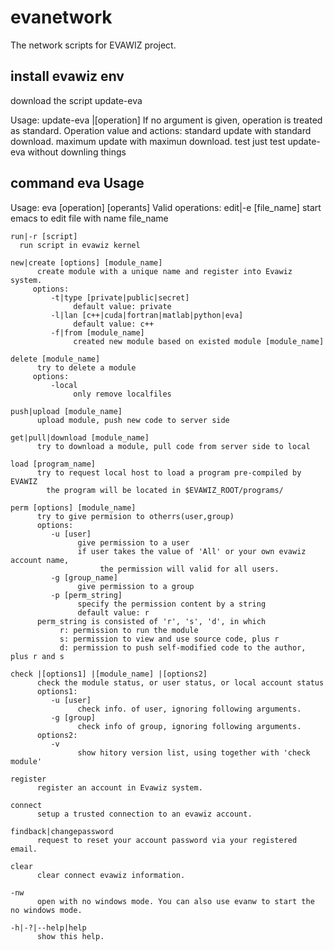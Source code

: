 # evanetwork
The network scripts for EVAWIZ project.

## install evawiz env
download the script update-eva

Usage: update-eva |[operation]
    If no argument is given, operation is treated as standard.
    Operation value and actions:
      standard
        update with standard download.
      maximum
        update with maximun download.
      test
        just test update-eva without downling things


## command eva Usage
Usage: eva [operation] [operants]
  Valid operations: 
    edit|-e [file_name]
          start emacs to edit file with name file_name

    run|-r [script]
  	  run script in evawiz kernel

    new|create [options] [module_name] 
          create module with a unique name and register into Evawiz system. 
         options:
             -t|type [private|public|secret]
                  default value: private
             -l|lan [c++|cuda|fortran|matlab|python|eva]
                  default value: c++
             -f|from [module_name]
                  created new module based on existed module [module_name]

    delete [module_name] 
          try to delete a module 
         options:
             -local
                  only remove localfiles 

    push|upload [module_name]
          upload module, push new code to server side

    get|pull|download [module_name] 
          try to download a module, pull code from server side to local 

    load [program_name]
          try to request local host to load a program pre-compiled by EVAWIZ
            the program will be located in $EVAWIZ_ROOT/programs/

    perm [options] [module_name]
          try to give permision to otherrs(user,group)
          options:
             -u [user]
                   give permission to a user
                   if user takes the value of 'All' or your own evawiz account name,
                        the permission will valid for all users.
             -g [group_name]
                   give permission to a group
             -p [perm_string]
                   specify the permission content by a string
                   default value: r
          perm_string is consisted of 'r', 's', 'd', in which
               r: permission to run the module
               s: permission to view and use source code, plus r
               d: permission to push self-modified code to the author, plus r and s

    check |[options1] |[module_name] |[options2]
          check the module status, or user status, or local account status
          options1:
             -u [user]
                   check info. of user, ignoring following arguments.
             -g [group]
                   check info of group, ignoring following arguments.
          options2:
             -v
                   show hitory version list, using together with 'check module'

    register 
          register an account in Evawiz system. 

    connect 
          setup a trusted connection to an evawiz account. 

    findback|changepassword
          request to reset your account password via your registered email.

    clear
          clear connect evawiz information.

    -nw
          open with no windows mode. You can also use evanw to start the no windows mode.

    -h|-?|--help|help
          show this help. 
